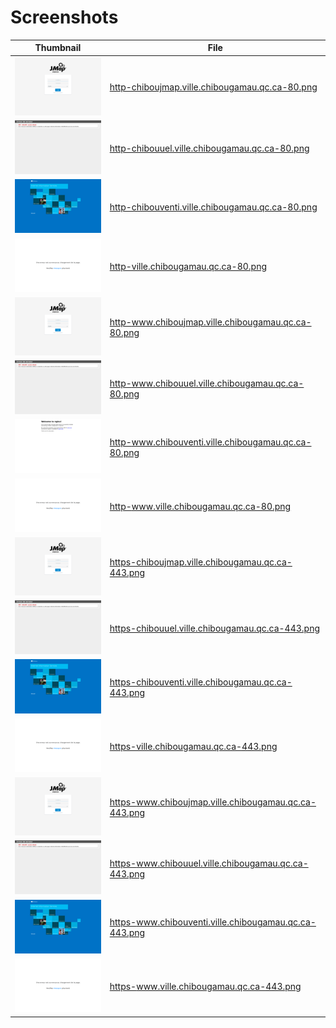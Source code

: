 # Screenshots
| Thumbnail | File |
| --- | --- |
| <a href='screenshots/http-chiboujmap.ville.chibougamau.qc.ca-80.png' target='_blank'><img src='thumbnails/http-chiboujmap.ville.chibougamau.qc.ca-80.png' alt='Thumbnail' /></a> | <a href='screenshots/http-chiboujmap.ville.chibougamau.qc.ca-80.png' target='_blank'>http-chiboujmap.ville.chibougamau.qc.ca-80.png</a> |
| <a href='screenshots/http-chibouuel.ville.chibougamau.qc.ca-80.png' target='_blank'><img src='thumbnails/http-chibouuel.ville.chibougamau.qc.ca-80.png' alt='Thumbnail' /></a> | <a href='screenshots/http-chibouuel.ville.chibougamau.qc.ca-80.png' target='_blank'>http-chibouuel.ville.chibougamau.qc.ca-80.png</a> |
| <a href='screenshots/http-chibouventi.ville.chibougamau.qc.ca-80.png' target='_blank'><img src='thumbnails/http-chibouventi.ville.chibougamau.qc.ca-80.png' alt='Thumbnail' /></a> | <a href='screenshots/http-chibouventi.ville.chibougamau.qc.ca-80.png' target='_blank'>http-chibouventi.ville.chibougamau.qc.ca-80.png</a> |
| <a href='screenshots/http-ville.chibougamau.qc.ca-80.png' target='_blank'><img src='thumbnails/http-ville.chibougamau.qc.ca-80.png' alt='Thumbnail' /></a> | <a href='screenshots/http-ville.chibougamau.qc.ca-80.png' target='_blank'>http-ville.chibougamau.qc.ca-80.png</a> |
| <a href='screenshots/http-www.chiboujmap.ville.chibougamau.qc.ca-80.png' target='_blank'><img src='thumbnails/http-www.chiboujmap.ville.chibougamau.qc.ca-80.png' alt='Thumbnail' /></a> | <a href='screenshots/http-www.chiboujmap.ville.chibougamau.qc.ca-80.png' target='_blank'>http-www.chiboujmap.ville.chibougamau.qc.ca-80.png</a> |
| <a href='screenshots/http-www.chibouuel.ville.chibougamau.qc.ca-80.png' target='_blank'><img src='thumbnails/http-www.chibouuel.ville.chibougamau.qc.ca-80.png' alt='Thumbnail' /></a> | <a href='screenshots/http-www.chibouuel.ville.chibougamau.qc.ca-80.png' target='_blank'>http-www.chibouuel.ville.chibougamau.qc.ca-80.png</a> |
| <a href='screenshots/http-www.chibouventi.ville.chibougamau.qc.ca-80.png' target='_blank'><img src='thumbnails/http-www.chibouventi.ville.chibougamau.qc.ca-80.png' alt='Thumbnail' /></a> | <a href='screenshots/http-www.chibouventi.ville.chibougamau.qc.ca-80.png' target='_blank'>http-www.chibouventi.ville.chibougamau.qc.ca-80.png</a> |
| <a href='screenshots/http-www.ville.chibougamau.qc.ca-80.png' target='_blank'><img src='thumbnails/http-www.ville.chibougamau.qc.ca-80.png' alt='Thumbnail' /></a> | <a href='screenshots/http-www.ville.chibougamau.qc.ca-80.png' target='_blank'>http-www.ville.chibougamau.qc.ca-80.png</a> |
| <a href='screenshots/https-chiboujmap.ville.chibougamau.qc.ca-443.png' target='_blank'><img src='thumbnails/https-chiboujmap.ville.chibougamau.qc.ca-443.png' alt='Thumbnail' /></a> | <a href='screenshots/https-chiboujmap.ville.chibougamau.qc.ca-443.png' target='_blank'>https-chiboujmap.ville.chibougamau.qc.ca-443.png</a> |
| <a href='screenshots/https-chibouuel.ville.chibougamau.qc.ca-443.png' target='_blank'><img src='thumbnails/https-chibouuel.ville.chibougamau.qc.ca-443.png' alt='Thumbnail' /></a> | <a href='screenshots/https-chibouuel.ville.chibougamau.qc.ca-443.png' target='_blank'>https-chibouuel.ville.chibougamau.qc.ca-443.png</a> |
| <a href='screenshots/https-chibouventi.ville.chibougamau.qc.ca-443.png' target='_blank'><img src='thumbnails/https-chibouventi.ville.chibougamau.qc.ca-443.png' alt='Thumbnail' /></a> | <a href='screenshots/https-chibouventi.ville.chibougamau.qc.ca-443.png' target='_blank'>https-chibouventi.ville.chibougamau.qc.ca-443.png</a> |
| <a href='screenshots/https-ville.chibougamau.qc.ca-443.png' target='_blank'><img src='thumbnails/https-ville.chibougamau.qc.ca-443.png' alt='Thumbnail' /></a> | <a href='screenshots/https-ville.chibougamau.qc.ca-443.png' target='_blank'>https-ville.chibougamau.qc.ca-443.png</a> |
| <a href='screenshots/https-www.chiboujmap.ville.chibougamau.qc.ca-443.png' target='_blank'><img src='thumbnails/https-www.chiboujmap.ville.chibougamau.qc.ca-443.png' alt='Thumbnail' /></a> | <a href='screenshots/https-www.chiboujmap.ville.chibougamau.qc.ca-443.png' target='_blank'>https-www.chiboujmap.ville.chibougamau.qc.ca-443.png</a> |
| <a href='screenshots/https-www.chibouuel.ville.chibougamau.qc.ca-443.png' target='_blank'><img src='thumbnails/https-www.chibouuel.ville.chibougamau.qc.ca-443.png' alt='Thumbnail' /></a> | <a href='screenshots/https-www.chibouuel.ville.chibougamau.qc.ca-443.png' target='_blank'>https-www.chibouuel.ville.chibougamau.qc.ca-443.png</a> |
| <a href='screenshots/https-www.chibouventi.ville.chibougamau.qc.ca-443.png' target='_blank'><img src='thumbnails/https-www.chibouventi.ville.chibougamau.qc.ca-443.png' alt='Thumbnail' /></a> | <a href='screenshots/https-www.chibouventi.ville.chibougamau.qc.ca-443.png' target='_blank'>https-www.chibouventi.ville.chibougamau.qc.ca-443.png</a> |
| <a href='screenshots/https-www.ville.chibougamau.qc.ca-443.png' target='_blank'><img src='thumbnails/https-www.ville.chibougamau.qc.ca-443.png' alt='Thumbnail' /></a> | <a href='screenshots/https-www.ville.chibougamau.qc.ca-443.png' target='_blank'>https-www.ville.chibougamau.qc.ca-443.png</a> |
